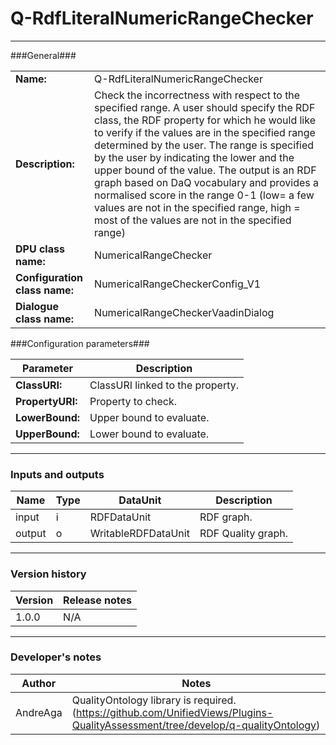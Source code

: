 # Q-RdfLiteralNumericRangeChecker #
----------

###General###

|                              |                                                               |
|------------------------------|---------------------------------------------------------------|
|**Name:**                     |Q-RdfLiteralNumericRangeChecker 							                               |
|**Description:**              |Check the incorrectness with respect to the specified range. A user should specify the RDF class, the RDF property for which he would like to verify if the values are in the specified range determined by the user. The range is specified by the user by indicating the lower and the upper bound of the value. The output is an RDF graph based on DaQ vocabulary and provides a normalised score in the range 0-1 (low= a few values are not in the specified range, high = most of the values are not in the specified range)                 |
|**DPU class name:**           |NumericalRangeChecker     						                               |
|**Configuration class name:** |NumericalRangeCheckerConfig_V1                           		               |
|**Dialogue class name:**      |NumericalRangeCheckerVaadinDialog 					                           |


###Configuration parameters###


|Parameter                        |Description                             |                                                        
|---------------------------------|----------------------------------------|
|**ClassURI:** 	                  |ClassURI linked to the property.        |
|**PropertyURI:**		          |Property to check.           	       |
|**LowerBound:**                  |Upper bound to evaluate.                |
|**UpperBound:**                  |Lower bound to evaluate.                |

***

### Inputs and outputs ###

|Name                |Type       |DataUnit                         |Description                          |
|--------------------|-----------|---------------------------------|-------------------------------------|
|input  	         |i 	     |RDFDataUnit    		           |RDF graph.			                 |
|output 	         |o 	     |WritableRDFDataUnit              |RDF Quality graph.                   |

***

### Version history ###

|Version            |Release notes        |
|-------------------|---------------------|
|1.0.0              |N/A                  |

***

### Developer's notes ###

|Author            |Notes                 |
|------------------|----------------------|
|AndreAga          |QualityOntology library is required. (https://github.com/UnifiedViews/Plugins-QualityAssessment/tree/develop/q-qualityOntology) | 
